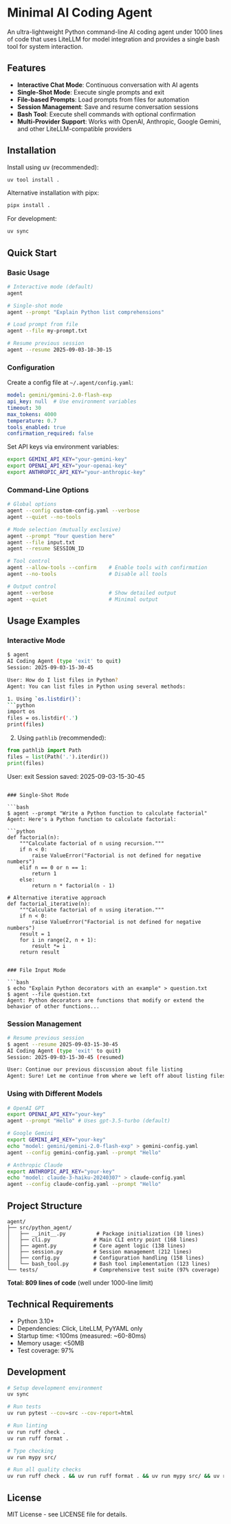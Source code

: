 # Minimal AI Coding Agent

An ultra-lightweight Python command-line AI coding agent under 1000 lines of code that uses LiteLLM for model integration and provides a single bash tool for system interaction.

## Features

- **Interactive Chat Mode**: Continuous conversation with AI agents
- **Single-Shot Mode**: Execute single prompts and exit  
- **File-based Prompts**: Load prompts from files for automation
- **Session Management**: Save and resume conversation sessions
- **Bash Tool**: Execute shell commands with optional confirmation
- **Multi-Provider Support**: Works with OpenAI, Anthropic, Google Gemini, and other LiteLLM-compatible providers

## Installation

Install using uv (recommended):

```bash
uv tool install .
```

Alternative installation with pipx:

```bash
pipx install .
```

For development:

```bash
uv sync
```

## Quick Start

### Basic Usage

```bash
# Interactive mode (default)
agent

# Single-shot mode
agent --prompt "Explain Python list comprehensions"

# Load prompt from file
agent --file my-prompt.txt

# Resume previous session
agent --resume 2025-09-03-10-30-15
```

### Configuration

Create a config file at `~/.agent/config.yaml`:

```yaml
model: gemini/gemini-2.0-flash-exp
api_key: null  # Use environment variables
timeout: 30
max_tokens: 4000
temperature: 0.7
tools_enabled: true
confirmation_required: false
```

Set API keys via environment variables:

```bash
export GEMINI_API_KEY="your-gemini-key"
export OPENAI_API_KEY="your-openai-key"
export ANTHROPIC_API_KEY="your-anthropic-key"
```

### Command-Line Options

```bash
# Global options
agent --config custom-config.yaml --verbose
agent --quiet --no-tools

# Mode selection (mutually exclusive)
agent --prompt "Your question here"
agent --file input.txt
agent --resume SESSION_ID

# Tool control
agent --allow-tools --confirm    # Enable tools with confirmation
agent --no-tools                 # Disable all tools

# Output control
agent --verbose                  # Show detailed output
agent --quiet                    # Minimal output
```

## Usage Examples

### Interactive Mode

```bash
$ agent
AI Coding Agent (type 'exit' to quit)
Session: 2025-09-03-15-30-45

User: How do I list files in Python?
Agent: You can list files in Python using several methods:

1. Using `os.listdir()`:
```python
import os
files = os.listdir('.')
print(files)
```

2. Using `pathlib` (recommended):
```python
from pathlib import Path
files = list(Path('.').iterdir())
print(files)
```

User: exit
Session saved: 2025-09-03-15-30-45
```

### Single-Shot Mode

```bash
$ agent --prompt "Write a Python function to calculate factorial"
Agent: Here's a Python function to calculate factorial:

```python
def factorial(n):
    """Calculate factorial of n using recursion."""
    if n < 0:
        raise ValueError("Factorial is not defined for negative numbers")
    elif n == 0 or n == 1:
        return 1
    else:
        return n * factorial(n - 1)

# Alternative iterative approach
def factorial_iterative(n):
    """Calculate factorial of n using iteration."""
    if n < 0:
        raise ValueError("Factorial is not defined for negative numbers")
    result = 1
    for i in range(2, n + 1):
        result *= i
    return result
```
```

### File Input Mode

```bash
$ echo "Explain Python decorators with an example" > question.txt
$ agent --file question.txt
Agent: Python decorators are functions that modify or extend the behavior of other functions...
```

### Session Management

```bash
# Resume previous session
$ agent --resume 2025-09-03-15-30-45
AI Coding Agent (type 'exit' to quit)  
Session: 2025-09-03-15-30-45 (resumed)

User: Continue our previous discussion about file listing
Agent: Sure! Let me continue from where we left off about listing files in Python...
```

### Using with Different Models

```bash
# OpenAI GPT
export OPENAI_API_KEY="your-key"
agent --prompt "Hello" # Uses gpt-3.5-turbo (default)

# Google Gemini  
export GEMINI_API_KEY="your-key"
echo "model: gemini/gemini-2.0-flash-exp" > gemini-config.yaml
agent --config gemini-config.yaml --prompt "Hello"

# Anthropic Claude
export ANTHROPIC_API_KEY="your-key"  
echo "model: claude-3-haiku-20240307" > claude-config.yaml
agent --config claude-config.yaml --prompt "Hello"
```

## Project Structure

```
agent/
├── src/python_agent/
│   ├── __init__.py          # Package initialization (10 lines)
│   ├── cli.py              # Main CLI entry point (168 lines)  
│   ├── agent.py            # Core agent logic (138 lines)
│   ├── session.py          # Session management (212 lines)
│   ├── config.py           # Configuration handling (158 lines)
│   └── bash_tool.py        # Bash tool implementation (123 lines)
└── tests/                  # Comprehensive test suite (97% coverage)
```

**Total: 809 lines of code** (well under 1000-line limit)

## Technical Requirements

- Python 3.10+
- Dependencies: Click, LiteLLM, PyYAML only
- Startup time: <100ms (measured: ~60-80ms)
- Memory usage: <50MB
- Test coverage: 97%

## Development

```bash
# Setup development environment
uv sync

# Run tests
uv run pytest --cov=src --cov-report=html

# Run linting
uv run ruff check .
uv run ruff format .

# Type checking  
uv run mypy src/

# Run all quality checks
uv run ruff check . && uv run ruff format . && uv run mypy src/ && uv run pytest --cov=src --cov-fail-under=80
```

## License

MIT License - see LICENSE file for details.